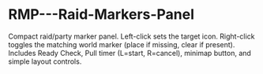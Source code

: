 # RMP---Raid-Markers-Panel
Compact raid/party marker panel. Left-click sets the target icon. Right-click toggles the matching world marker (place if missing, clear if present). Includes Ready Check, Pull timer (L=start, R=cancel), minimap button, and simple layout controls.
